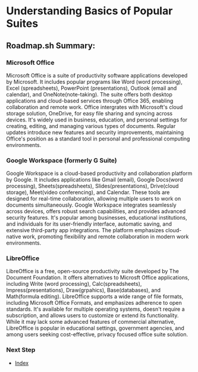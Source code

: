 # Understanding Basics of Popular Suites

## Roadmap.sh Summary:
### Microsoft Office
Microsoft Office is a suite of productivity software applications developed by Microsoft. It includes popular programs like Word (word processing), Excel (spreadsheets), PowerPoint (presentations), Outlook (email and calendar), and OneNote(note-taking). The suite offers both desktop applications and cloud-based services through Office 365, enabling collaboration and remote work. Office intergrates with Microsoft's cloud storage solution, OneDrive, for easy file sharing and syncing across devices. It's widely used in business, education, and personal settings for creating, editing, and managing various types of documents. Regular updates introduce new features and security improvements, maintaining Office's position as a standard tool in personal and professional computing environments.

### Google Workspace (formerly G Suite)
Google Workspace is a cloud-based productivity and collaboration platform by Google. It includes applications like Gmail (email), Google Docs(word processing), Sheets(spreadsheets), Slides(presentations), Drive(cloud storage), Meet(video conferencing), and Calendar. These tools are designed for real-time collaboration, allowing multiple users to work on documents simultaneously. Google Workspace integrates seamlessly across devices, offers robust search capabilities, and provides advanced security features. It's popular among businesses, educational institutions, and individuals for its user-friendly interface, automatic saving, and extensive third-party app integrations. The platform emphasizes cloud-native work, promoting flexibility and remote collaboration in modern work environments.

### LibreOffice
LibreOffice is a free, open-source productivity suite developed by The Document Foundation. It offers alternatives to Microsft Office applications, including Write (word processing), Calc(spreadsheets), Impress(presentations), Draw(grpahics), Base(databases), and Math(formula editing). LibreOffice supports a wide range of file formats, including Microsoft Office Formats, and emphasizes adherence to open standards. It's available for multiple operating systems, doesn't require a subscription, and allows users to customize or extend its functionality. While it may lack some advanced features of commercial alternative, LibreOffice is popular in educational settings, government agencies, and among users seeking cost-effective, privacy focused office suite solution.

### Next Step
- [Index](https://github.com/Sisu-Sus/CyberSec-RoadMap/blob/main/index.md)
